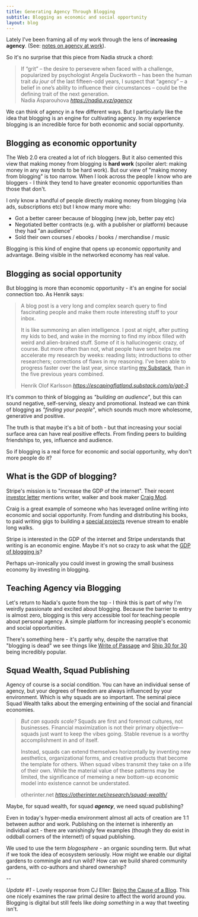 ```yaml
---
title: Generating Agency Through Blogging
subtitle: Blogging as economic and social opportunity
layout: blog
---
```


Lately I've been framing all of my work through the lens of **increasing agency**. (See: [notes on agency at work](https://tomcritchlow.com/2022/07/05/agency/)).

So it's no surprise that this piece from Nadia struck a chord:

<blockquote class="quoteback" darkmode="" data-title="Cultivating%20agency" data-author="Nadia Asparouhova" cite="https://nadia.xyz/agency">
If “grit” – the desire to persevere when faced with a challenge, popularized by psychologist Angela Duckworth – has been the human trait <em>du jour</em> of the last fifteen-odd years, I suspect that “agency” – a belief in one’s ability to influence their circumstances – could be the defining trait of the next generation.
<footer>Nadia Asparouhova <cite><a href="https://nadia.xyz/agency">https://nadia.xyz/agency</a></cite></footer>
</blockquote>
<script note="" src="https://cdn.jsdelivr.net/gh/Blogger-Peer-Review/quotebacks@1/quoteback.js"></script>

We can think of agency in a few different ways. But I particularly like the idea that blogging is an engine for cultivating agency. In my experience blogging is an incredible force for both economic and social opportunity.

## Blogging as economic opportunity

The Web 2.0 era created a lot of rich bloggers. But it also cemented this view that making money from blogging is **hard work** (spoiler alert: making money in any way tends to be hard work). But our view of "making money from blogging" is too narrow. When I look across the people I know who are bloggers - I think they tend to have greater economic opportunities than those that don't.

I only know a handful of people directly making money from blogging (via ads, subscriptions etc) but I know many more who:

* Got a better career because of blogging (new job, better pay etc)
* Negotiated better contracts (e.g. with a publisher or platform) because they had "an audience"
* Sold their own courses / ebooks / books / merchandise / music 

Blogging is this kind of engine that opens up economic opportunity and advantage. Being visible in the networked economy has real value.

## Blogging as social opportunity

But blogging is more than economic opportunity - it's an engine for social connection too. As Henrik says:

<blockquote class="quoteback" darkmode="" data-title="Using%20GPT-3%20to%20augment%20human%20intelligence" data-author="Henrik Olof Karlsson" cite="https://escapingflatland.substack.com/p/gpt-3">
<p>A blog post is a very long and complex search query to find fascinating people and make them route interesting stuff to your inbox.</p><p>It is like summoning an alien intelligence. I post at night, after putting my kids to bed, and wake in the morning to find my inbox filled with weird and alien-brained stuff. Some of it is hallucinogenic crazy, of course. But more often than not, what people have sent helps me accelerate my research by weeks: reading lists; introductions to other researchers; corrections of flaws in my reasoning. I’ve been able to progress faster over the last year, since starting <a href="https://escapingflatland.substack.com/" rel="noopener" target="_blank">my Substack</a>, than in the five previous years combined.</p>
<footer>Henrik Olof Karlsson <cite><a href="https://escapingflatland.substack.com/p/gpt-3">https://escapingflatland.substack.com/p/gpt-3</a></cite></footer>
</blockquote>
<script note="" src="https://cdn.jsdelivr.net/gh/Blogger-Peer-Review/quotebacks@1/quoteback.js"></script>

It's common to think of blogging as *"building an audience"*, but this can sound negative, self-serving, sleazy and promotional. Instead we can think of blogging as *"finding your people"*, which sounds much more wholesome, generative and positive.

The truth is that maybe it's a bit of both - but that increasing your social surface area can have real positive effects. From finding peers to building friendships to, yes, influence and audience.

So if blogging is a real force for economic and social opportunity, why don't more people do it?

## What is the GDP of blogging?

Stripe's mission is to "increase the GDP of the internet". Their recent [investor letter](https://stripe.com/files/stripe-2021-update.pdf) mentions writer, walker and book maker [Craig Mod](https://craigmod.com/).

Craig is a great example of someone who has leveraged online writing into economic and social opportunity. From funding and distributing his books, to paid writing gigs to building a [special projects](https://craigmod.com/membership/) revenue stream to enable long walks.

Stripe is interested in the GDP of the internet and Stripe understands that writing is an economic engine. Maybe it's not so crazy to ask what the [GDP of blogging is](https://twitter.com/tomcritchlow/status/1512458520188313610)?

Perhaps un-ironically you could invest in growing the small business economy by investing in blogging.

## Teaching Agency via Blogging

Let's return to Nadia's quote from the top - I think this is part of why I'm weirdly passionate and excited about blogging. Because the barrier to entry is almost zero, blogging is this very accessible tool for teaching people about personal agency. A simple platform for increasing people's economic and social opportunities.

There's something here - it's partly why, despite the narrative that "blogging is dead" we see things like [Write of Passage](https://writeofpassage.school/) and [Ship 30 for 30](https://www.ship30for30.com/) being incredibly popular.

## Squad Wealth, Squad Publishing

Agency of course is a social condition. You can have an individual sense of agency, but your degrees of freedom are always influenced by your environment. Which is why squads are so important. The seminal piece Squad Wealth talks about the emerging entwining of the social and financial economies.

<blockquote class="quoteback" darkmode="" data-title="Squad%20Wealth" data-author="otherinter.net" cite="https://otherinter.net/research/squad-wealth/">
<p><em>But can squads scale?</em> Squads are first and foremost cultures, not businesses. Financial maximization is not their primary objective—squads just want to keep the vibes going. Stable revenue is a worthy accomplishment in and of itself.</p>
<p>Instead, squads can extend themselves horizontally by inventing new aesthetics, organizational forms, and creative products that become the template for others. When squad vibes transmit they take on a life of their own. While the material value of these patterns may be limited, the significance of memeing a new bottom-up economic model into existence cannot be understated.</p>
<footer>otherinter.net <cite><a href="https://otherinter.net/research/squad-wealth/">https://otherinter.net/research/squad-wealth/</a></cite></footer>
</blockquote>
<script note="" src="https://cdn.jsdelivr.net/gh/Blogger-Peer-Review/quotebacks@1/quoteback.js"></script>

Maybe, for squad wealth, for squad ***agency***, we need squad publishing?

Even in today's hyper-media environment almost all acts of creation are 1:1 between author and work. Publishing on the internet is inherently an individual act - there are vanishingly few examples (though they do exist in oddball corners of the internet!) of squad publishing.

We used to use the term *blogosphere* - an organic sounding term. But what if we took the idea of ecosystem seriously. How might we enable our digital gardens to commingle and run wild? How can we build shared community gardens, with co-authors and shared ownership?

--

*Update #1* - Lovely response from CJ Eller: [Being the Cause of a Blog](https://blog.cjeller.site/being-the-cause-of-a-blog). This one nicely examines the raw primal desire to affect the world around you. Blogging is digital but still feels like *doing something* in a way that tweeting isn't.